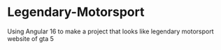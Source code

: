 # Legendary-Motorsport
Using Angular 16 to make a project that looks like legendary motorsport website of gta 5
